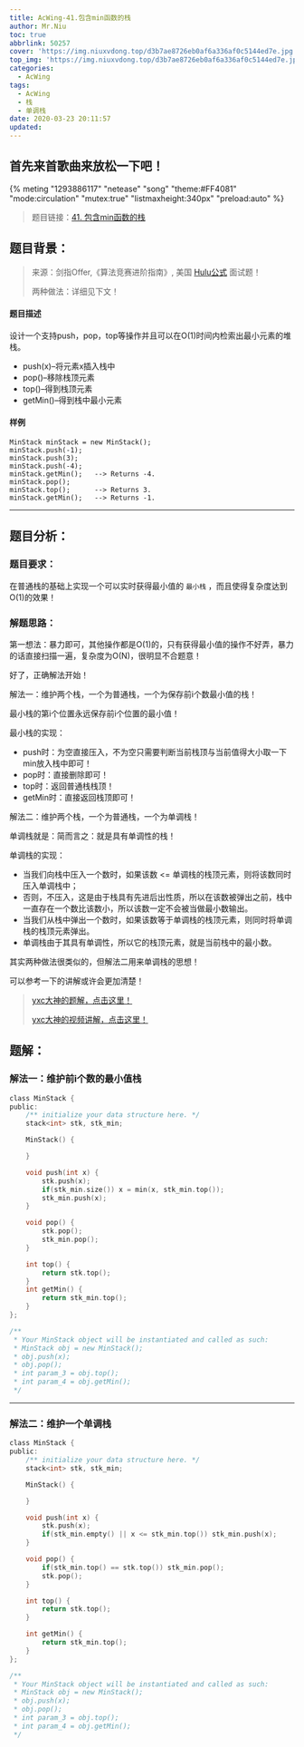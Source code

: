 ```yaml
---
title: AcWing-41.包含min函数的栈
author: Mr.Niu
toc: true
abbrlink: 50257
cover: 'https://img.niuxvdong.top/d3b7ae8726eb0af6a336af0c5144ed7e.jpg'
top_img: 'https://img.niuxvdong.top/d3b7ae8726eb0af6a336af0c5144ed7e.jpg'
categories:
  - AcWing
tags:
  - AcWing
  - 栈
  - 单调栈
date: 2020-03-23 20:11:57
updated:
---
```








## 首先来首歌曲来放松一下吧！

{% meting "1293886117" "netease" "song" "theme:#FF4081" "mode:circulation" "mutex:true" "listmaxheight:340px" "preload:auto"  %}



> 题目链接：[41. 包含min函数的栈](https://www.acwing.com/problem/content/90/)



## 题目背景：



> 来源：剑指Offer,《算法竞赛进阶指南》, 美国 [Hulu公式](https://baike.baidu.com/item/HULU/5441661?fr=aladdin) 面试题！
>
> 两种做法：详细见下文！

#### 题目描述



设计一个支持push，pop，top等操作并且可以在O(1)时间内检索出最小元素的堆栈。

- push(x)–将元素x插入栈中
- pop()–移除栈顶元素
- top()–得到栈顶元素
- getMin()–得到栈中最小元素

#### 样例

```
MinStack minStack = new MinStack();
minStack.push(-1);
minStack.push(3);
minStack.push(-4);
minStack.getMin();   --> Returns -4.
minStack.pop();
minStack.top();      --> Returns 3.
minStack.getMin();   --> Returns -1.
```



---



## 题目分析：

### 题目要求：



在普通栈的基础上实现一个可以实时获得最小值的 `最小栈` ，而且使得复杂度达到O(1)的效果！

### 解题思路：



第一想法：暴力即可，其他操作都是O(1)的，只有获得最小值的操作不好弄，暴力的话直接扫描一遍，复杂度为O(N)，很明显不合题意！



好了，正确解法开始！



解法一：维护两个栈，一个为普通栈，一个为保存前i个数最小值的栈！

最小栈的第i个位置永远保存前i个位置的最小值！

最小栈的实现：

- push时：为空直接压入，不为空只需要判断当前栈顶与当前值得大小取一下min放入栈中即可！
- pop时：直接删除即可！
- top时：返回普通栈栈顶！
- getMin时：直接返回栈顶即可！



解法二：维护两个栈，一个为普通栈，一个为单调栈！

单调栈就是：简而言之：就是具有单调性的栈！



单调栈的实现：

- 当我们向栈中压入一个数时，如果该数 <= 单调栈的栈顶元素，则将该数同时压入单调栈中；
- 否则，不压入，这是由于栈具有先进后出性质，所以在该数被弹出之前，栈中一直存在一个数比该数小，所以该数一定不会被当做最小数输出。
- 当我们从栈中弹出一个数时，如果该数等于单调栈的栈顶元素，则同时将单调栈的栈顶元素弹出。
- 单调栈由于其具有单调性，所以它的栈顶元素，就是当前栈中的最小数。

其实两种做法很类似的，但解法二用来单调栈的思想！

可以参考一下的讲解或许会更加清楚！

> [yxc大神的题解，点击这里！](https://www.acwing.com/solution/AcWing/content/749/)
>
> [yxc大神的视频讲解，点击这里！](https://www.acwing.com/activity/content/problem/content/362/1/)

## 题解：



### 解法一：维护前i个数的最小值栈





```c
class MinStack {
public:
    /** initialize your data structure here. */
    stack<int> stk, stk_min;

    MinStack() {

    }

    void push(int x) {
        stk.push(x);
        if(stk_min.size()) x = min(x, stk_min.top());
        stk_min.push(x);
    }

    void pop() {
        stk.pop();
        stk_min.pop();
    }

    int top() {
        return stk.top();
    }
    int getMin() {
        return stk_min.top();
    }
};

/**
 * Your MinStack object will be instantiated and called as such:
 * MinStack obj = new MinStack();
 * obj.push(x);
 * obj.pop();
 * int param_3 = obj.top();
 * int param_4 = obj.getMin();
 */
```



---



### 解法二：维护一个单调栈





```c
class MinStack {
public:
    /** initialize your data structure here. */
    stack<int> stk, stk_min;

    MinStack() {

    }

    void push(int x) {
        stk.push(x);
        if(stk_min.empty() || x <= stk_min.top()) stk_min.push(x);
    }

    void pop() {
        if(stk_min.top() == stk.top()) stk_min.pop();
        stk.pop();
    }

    int top() {
        return stk.top();
    }

    int getMin() {
        return stk_min.top();
    }
};

/**
 * Your MinStack object will be instantiated and called as such:
 * MinStack obj = new MinStack();
 * obj.push(x);
 * obj.pop();
 * int param_3 = obj.top();
 * int param_4 = obj.getMin();
 */

```

